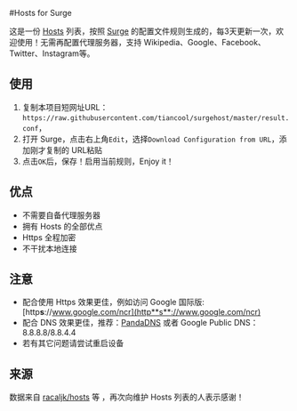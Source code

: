 #Hosts for Surge


这是一份 [Hosts](https://zh.wikipedia.org/wiki/Hosts%E6%96%87%E4%BB%B6) 列表，按照 [Surge](https://itunes.apple.com/cn/app/surge-web-developer-tool-proxy/id1040100637?mt=8) 的配置文件规则生成的，每3天更新一次，欢迎使用！无需再配置代理服务器，支持 Wikipedia、Google、Facebook、Twitter、Instagram等。


## 使用
1. 复制本项目短网址URL：`https://raw.githubusercontent.com/tiancool/surgehost/master/result.conf`，
2. 打开 Surge，点击右上角`Edit`，选择`Download Configuration from URL`，添加刚才复制的 URL粘贴
3. 点击`OK`后，保存！启用当前规则，Enjoy it！

## 优点

* 不需要自备代理服务器
* 拥有 Hosts 的全部优点
* Https 全程加密
* 不干扰本地连接


## 注意
* 配合使用 Https 效果更佳，例如访问 Google 国际版:[http**s**://www.google.com/ncr](http**s**://www.google.com/ncr)
* 配合 DNS 效果更佳，推荐：[PandaDNS](https://dns.pandadns.xyz/) 或者 Google Public DNS：8.8.8.8/8.8.4.4
* 若有其它问题请尝试重启设备


## 来源

数据来自 [racaljk/hosts](https://github.com/racaljk/hosts) 等 ，再次向维护 Hosts 列表的人表示感谢！


